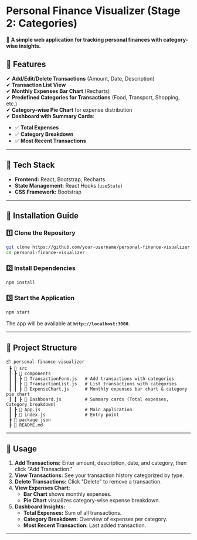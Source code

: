 
# **Personal Finance Visualizer (Stage 2: Categories)**
🚀 **A simple web application for tracking personal finances with category-wise insights.**  

## **📌 Features**
✔ **Add/Edit/Delete Transactions** (Amount, Date, Description)  
✔ **Transaction List View**  
✔ **Monthly Expenses Bar Chart** (Recharts)  
✔ **Predefined Categories for Transactions** (Food, Transport, Shopping, etc.)  
✔ **Category-wise Pie Chart** for expense distribution  
✔ **Dashboard with Summary Cards**:  
   - ✅ **Total Expenses**  
   - ✅ **Category Breakdown**  
   - ✅ **Most Recent Transactions**  

---

## **📂 Tech Stack**
- **Frontend:** React, Bootstrap, Recharts  
- **State Management:** React Hooks (`useState`)  
- **CSS Framework:** Bootstrap  

---

## **📌 Installation Guide**
### **1️⃣ Clone the Repository**
```sh
git clone https://github.com/your-username/personal-finance-visualizer.git
cd personal-finance-visualizer
```

### **2️⃣ Install Dependencies**
```sh
npm install
```

### **3️⃣ Start the Application**
```sh
npm start
```
The app will be available at **`http://localhost:3000`**.

---

## **📂 Project Structure**
```
📦 personal-finance-visualizer
 ┣ 📂 src
 ┃ ┣ 📂 components
 ┃ ┃ ┣ 📜 TransactionForm.js   # Add transactions with categories
 ┃ ┃ ┣ 📜 TransactionList.js   # List transactions with categories
 ┃ ┃ ┣ 📜 ExpenseChart.js      # Monthly expenses bar chart & category pie chart
 ┃ ┃ ┣ 📜 Dashboard.js         # Summary cards (Total expenses, Category breakdown)
 ┃ ┣ 📜 App.js                 # Main application
 ┃ ┣ 📜 index.js               # Entry point
 ┣ 📜 package.json
 ┣ 📜 README.md
```

---

## **📌 Usage**
1. **Add Transactions:** Enter amount, description, date, and category, then click "Add Transaction."  
2. **View Transactions:** See your transaction history categorized by type.  
3. **Delete Transactions:** Click "Delete" to remove a transaction.  
4. **View Expenses Chart:**  
   - **Bar Chart** shows monthly expenses.  
   - **Pie Chart** visualizes category-wise expense breakdown.  
5. **Dashboard Insights:**  
   - **Total Expenses:** Sum of all transactions.  
   - **Category Breakdown:** Overview of expenses per category.  
   - **Most Recent Transaction:** Last added transaction.  

---

